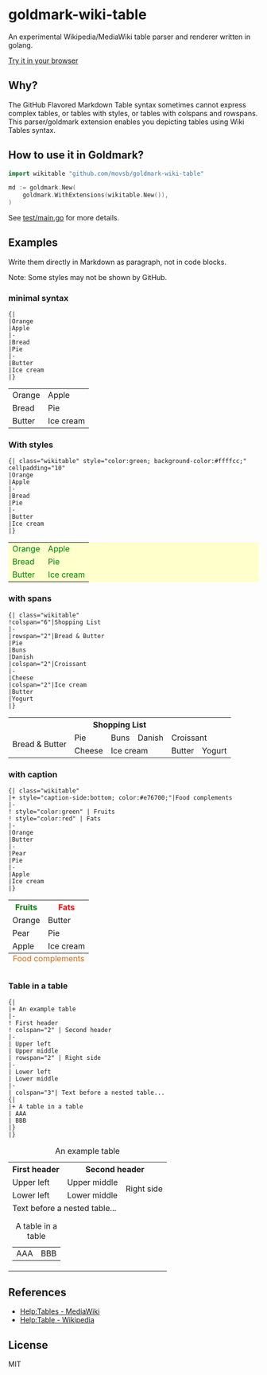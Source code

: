 # goldmark-wiki-table

An experimental Wikipedia/MediaWiki table parser and renderer written in golang.

[Try it in your browser](https://movsb.github.io/goldmark-wiki-table/)

## Why?

The GitHub Flavored Markdown Table syntax sometimes cannot express complex tables, or tables with styles, or tables with colspans and rowspans.
This parser/goldmark extension enables you depicting tables using Wiki Tables syntax.

## How to use it in Goldmark?

```go
import wikitable "github.com/movsb/goldmark-wiki-table"

md := goldmark.New(
	goldmark.WithExtensions(wikitable.New()),
)
```

See [test/main.go](test/main.go) for more details.

## Examples

Write them directly in Markdown as paragraph, not in code blocks.

Note: Some styles may not be shown by GitHub.

### minimal syntax

```wiki-table
{|
|Orange
|Apple
|-
|Bread
|Pie
|-
|Butter
|Ice cream
|}
```

<table>
<tr><td>Orange</td><td>Apple</td></tr>
<tr><td>Bread</td><td>Pie</td></tr>
<tr><td>Butter</td><td>Ice cream</td></tr>
</table>

### With styles

```
{| class="wikitable" style="color:green; background-color:#ffffcc;" cellpadding="10"
|Orange
|Apple
|-
|Bread
|Pie
|-
|Butter
|Ice cream
|}
```

<table class="wikitable" style="color:green; background-color:#ffffcc;" cellpadding="10">
<tr><td>Orange</td><td>Apple</td></tr>
<tr><td>Bread</td><td>Pie</td></tr>
<tr><td>Butter</td><td>Ice cream</td></tr>
</table>

### with spans

```
{| class="wikitable"
!colspan="6"|Shopping List
|-
|rowspan="2"|Bread & Butter
|Pie
|Buns
|Danish
|colspan="2"|Croissant
|-
|Cheese
|colspan="2"|Ice cream
|Butter
|Yogurt
|}
```

<table class="wikitable">
<tr><th colspan="6">Shopping List</th></tr>
<tr><td rowspan="2">Bread &amp; Butter</td><td>Pie</td><td>Buns</td><td>Danish</td><td colspan="2">Croissant</td></tr>
<tr><td>Cheese</td><td colspan="2">Ice cream</td><td>Butter</td><td>Yogurt</td></tr>
</table>

### with caption

```
{| class="wikitable"
|+ style="caption-side:bottom; color:#e76700;"|Food complements
|-
! style="color:green" | Fruits
! style="color:red" | Fats
|-
|Orange
|Butter
|-
|Pear
|Pie
|-
|Apple
|Ice cream
|}
```

<table class="wikitable">
<caption style="caption-side:bottom; color:#e76700;">Food complements</caption>
<tr><th style="color:green">Fruits</th><th style="color:red">Fats</th></tr>
<tr><td>Orange</td><td>Butter</td></tr>
<tr><td>Pear</td><td>Pie</td></tr>
<tr><td>Apple</td><td>Ice cream</td></tr>
</table>

### Table in a table

```
{|
|+ An example table
|-
! First header
! colspan="2" | Second header
|-
| Upper left
| Upper middle
| rowspan="2" | Right side
|-
| Lower left
| Lower middle
|-
| colspan="3"| Text before a nested table...
{|
|+ A table in a table
| AAA
| BBB
|}
|}
```

<table>
<caption>An example table</caption>
<tr><th>First header</th><th colspan="2">Second header</th></tr>
<tr><td>Upper left</td><td>Upper middle</td><td rowspan="2">Right side</td></tr>
<tr><td>Lower left</td><td>Lower middle</td></tr>
<tr><td colspan="3">Text before a nested table...<table>
<caption>A table in a table</caption>
<tr><td>AAA</td><td>BBB</td></tr>
</table>
</td></tr>
</table>

## References

- [Help:Tables - MediaWiki](https://www.mediawiki.org/wiki/Help:Tables)
- [Help:Table - Wikipedia](https://en.wikipedia.org/wiki/Help:Table#Minimalist_table)

## License

MIT
